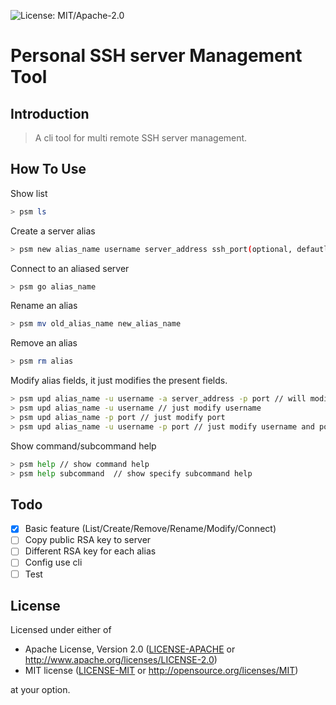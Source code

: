 ![License: MIT/Apache-2.0](https://img.shields.io/badge/license-MIT%2FApache--2.0-orange.svg)

# Personal SSH server Management Tool

## Introduction

> A cli tool for multi remote SSH server management.

## How To Use

Show list

```bash
> psm ls
```

Create a server alias

```bash
> psm new alias_name username server_address ssh_port(optional, defautl is 22)
```

Connect to an aliased server

```bash
> psm go alias_name
```

Rename an alias

```bash
> psm mv old_alias_name new_alias_name
```

Remove an alias
```bash
> psm rm alias
```

Modify alias fields, it just modifies the present fields. 

```bash
> psm upd alias_name -u username -a server_address -p port // will modifiy all fields
> psm upd alias_name -u username // just modify username
> psm upd alias_name -p port // just modify port
> psm upd alias_name -u username -p port // just modify username and port
```

Show command/subcommand help

```bash
> psm help // show command help
> psm help subcommand  // show specify subcommand help
```

## Todo

- [x] Basic feature (List/Create/Remove/Rename/Modify/Connect)
- [ ] Copy public RSA key to server
- [ ] Different RSA key for each alias
- [ ] Config use cli
- [ ] Test

## License

Licensed under either of

 * Apache License, Version 2.0
   ([LICENSE-APACHE](LICENSE-APACHE) or http://www.apache.org/licenses/LICENSE-2.0)
 * MIT license
   ([LICENSE-MIT](LICENSE-MIT) or http://opensource.org/licenses/MIT)

at your option.
